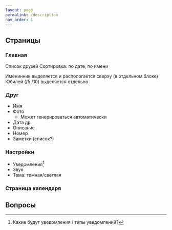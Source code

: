 ```yaml
---
layout: page
permalink: /description
nav_order: 1
---
```


## Страницы
### Главная
Список друзей
Сортировка: по дате, по имени

Именинник выделяется и распологается сверху (в отдельном блоке)
Юбилей (/5 /10) выделяется отдельно

### Друг
- Имя
- Фото
    - Может генерироваться автоматически
- Дата др
- Описание
- Номер
- Заметки (список?)

### Настройки
- Уведомления[^1]
- Звук
- Тема: темная/светлая

### Страница календаря

## Вопросы
[^1]: Какие будут уведомления / типы уведомлений?
